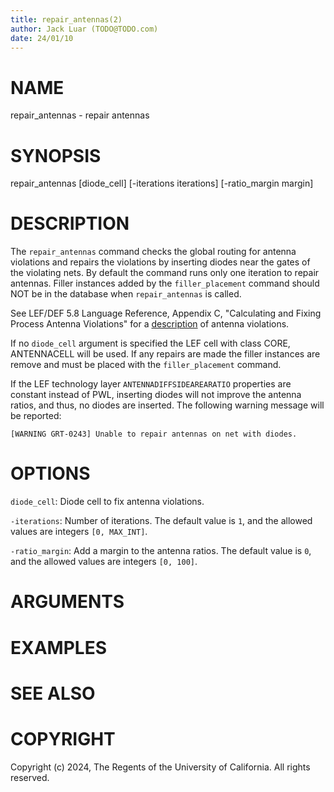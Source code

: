 ```yaml
---
title: repair_antennas(2)
author: Jack Luar (TODO@TODO.com)
date: 24/01/10
---
```


# NAME

repair_antennas - repair antennas

# SYNOPSIS

repair_antennas 
    [diode_cell]
    [-iterations iterations]
    [-ratio_margin margin]


# DESCRIPTION

The `repair_antennas` command checks the global routing for antenna
violations and repairs the violations by inserting diodes near the
gates of the violating nets.  By default the command runs only one
iteration to repair antennas. Filler instances added by the
`filler_placement` command should NOT be in the database when
`repair_antennas` is called. 

See LEF/DEF 5.8 Language Reference, Appendix C, "Calculating and
Fixing Process Antenna Violations" for a [description](coriolis.lip6.fr/doc/lefdef/lefdefref/lefdefref.pdf) 
of antenna violations.

If no `diode_cell` argument is specified the LEF cell with class CORE, ANTENNACELL will be used.
If any repairs are made the filler instances are remove and must be
placed with the `filler_placement` command.

If the LEF technology layer `ANTENNADIFFSIDEAREARATIO` properties are constant
instead of PWL, inserting diodes will not improve the antenna ratios, 
and thus, no
diodes are inserted. The following warning message will be reported:

```
[WARNING GRT-0243] Unable to repair antennas on net with diodes.
```

# OPTIONS

`diode_cell`:  Diode cell to fix antenna violations.

`-iterations`:  Number of iterations. The default value is `1`, and the allowed values are integers `[0, MAX_INT]`.

`-ratio_margin`:  Add a margin to the antenna ratios. The default value is `0`, and the allowed values are integers `[0, 100]`.

# ARGUMENTS

# EXAMPLES

# SEE ALSO

# COPYRIGHT

Copyright (c) 2024, The Regents of the University of California. All rights reserved.
